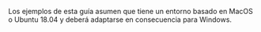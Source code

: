 Los ejemplos de esta guía asumen que tiene un entorno basado en MacOS o Ubuntu 18.04 y deberá adaptarse en consecuencia para Windows.
